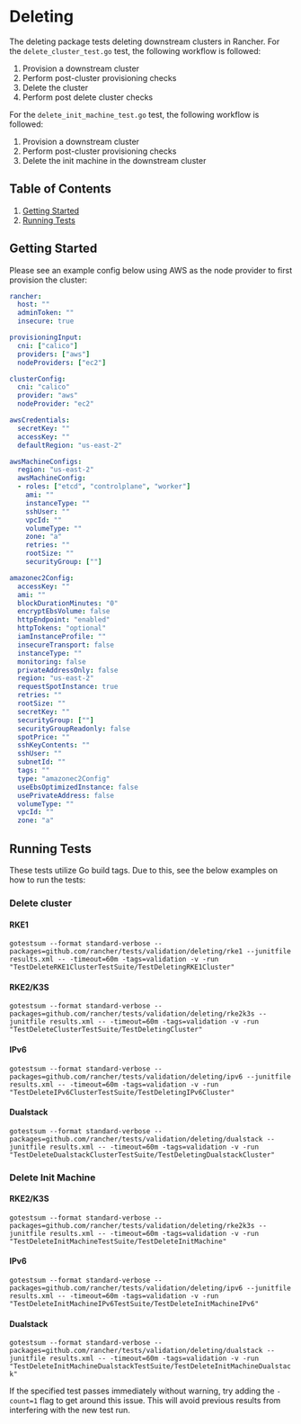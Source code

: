 # Deleting

The deleting package tests deleting downstream clusters in Rancher. For the `delete_cluster_test.go` test, the following workflow is followed:

1. Provision a downstream cluster
2. Perform post-cluster provisioning checks
3. Delete the cluster
4. Perform post delete cluster checks

For the `delete_init_machine_test.go` test, the following workflow is followed:

1. Provision a downstream cluster
2. Perform post-cluster provisioning checks
3. Delete the init machine in the downstream cluster

## Table of Contents
1. [Getting Started](#Getting-Started)
2. [Running Tests](#Running-Tests)

## Getting Started
Please see an example config below using AWS as the node provider to first provision the cluster:

```yaml
rancher:
  host: ""
  adminToken: ""
  insecure: true

provisioningInput:
  cni: ["calico"]
  providers: ["aws"]
  nodeProviders: ["ec2"]

clusterConfig:
  cni: "calico"
  provider: "aws"
  nodeProvider: "ec2"

awsCredentials:
  secretKey: ""
  accessKey: ""
  defaultRegion: "us-east-2"

awsMachineConfigs:
  region: "us-east-2"
  awsMachineConfig:
  - roles: ["etcd", "controlplane", "worker"]
    ami: ""
    instanceType: ""
    sshUser: ""
    vpcId: ""
    volumeType: ""
    zone: "a"
    retries: ""
    rootSize: ""
    securityGroup: [""]

amazonec2Config:
  accessKey: ""
  ami: ""
  blockDurationMinutes: "0"
  encryptEbsVolume: false
  httpEndpoint: "enabled"
  httpTokens: "optional"
  iamInstanceProfile: ""
  insecureTransport: false
  instanceType: ""
  monitoring: false
  privateAddressOnly: false
  region: "us-east-2"
  requestSpotInstance: true
  retries: ""
  rootSize: ""
  secretKey: ""
  securityGroup: [""]
  securityGroupReadonly: false
  spotPrice: ""
  sshKeyContents: ""
  sshUser: ""
  subnetId: ""
  tags: ""
  type: "amazonec2Config"
  useEbsOptimizedInstance: false
  usePrivateAddress: false
  volumeType: ""
  vpcId: ""
  zone: "a"
```

## Running Tests

These tests utilize Go build tags. Due to this, see the below examples on how to run the tests:

### Delete cluster

#### RKE1
`gotestsum --format standard-verbose --packages=github.com/rancher/tests/validation/deleting/rke1 --junitfile results.xml -- -timeout=60m -tags=validation -v -run "TestDeleteRKE1ClusterTestSuite/TestDeletingRKE1Cluster"`

#### RKE2/K3S
`gotestsum --format standard-verbose --packages=github.com/rancher/tests/validation/deleting/rke2k3s --junitfile results.xml -- -timeout=60m -tags=validation -v -run "TestDeleteClusterTestSuite/TestDeletingCluster"`

#### IPv6
`gotestsum --format standard-verbose --packages=github.com/rancher/tests/validation/deleting/ipv6 --junitfile results.xml -- -timeout=60m -tags=validation -v -run "TestDeleteIPv6ClusterTestSuite/TestDeletingIPv6Cluster"`

#### Dualstack
`gotestsum --format standard-verbose --packages=github.com/rancher/tests/validation/deleting/dualstack --junitfile results.xml -- -timeout=60m -tags=validation -v -run "TestDeleteDualstackClusterTestSuite/TestDeletingDualstackCluster"`

### Delete Init Machine

#### RKE2/K3S
`gotestsum --format standard-verbose --packages=github.com/rancher/tests/validation/deleting/rke2k3s --junitfile results.xml -- -timeout=60m -tags=validation -v -run "TestDeleteInitMachineTestSuite/TestDeleteInitMachine"`

#### IPv6
`gotestsum --format standard-verbose --packages=github.com/rancher/tests/validation/deleting/ipv6 --junitfile results.xml -- -timeout=60m -tags=validation -v -run "TestDeleteInitMachineIPv6TestSuite/TestDeleteInitMachineIPv6"`

#### Dualstack
`gotestsum --format standard-verbose --packages=github.com/rancher/tests/validation/deleting/dualstack --junitfile results.xml -- -timeout=60m -tags=validation -v -run "TestDeleteInitMachineDualstackTestSuite/TestDeleteInitMachineDualstack"`

If the specified test passes immediately without warning, try adding the `-count=1` flag to get around this issue. This will avoid previous results from interfering with the new test run.